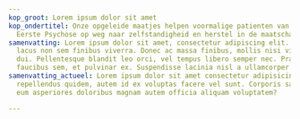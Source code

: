 ```yaml
---
kop_groot: Lorem ipsum dolor sit amet
kop_ondertitel: Onze opgeleide maatjes helpen voormalige patienten van het Centrum
  Eerste Psychose op weg naar zelfstandigheid en herstel in de maatschappij
samenvatting: Lorem ipsum dolor sit amet, consectetur adipiscing elit. Aenean vitae
  lacus non sem finibus viverra. Donec ac massa finibus, mollis nisi vitae, maximus
  dui. Pellentesque blandit leo orci, vel tempus libero semper nec. Praesent eget
  faucibus sem, et pulvinar ex. Suspendisse lacinia nisl a ullamcorper lacinia.
samenvatting_actueel: Lorem ipsum dolor sit amet consectetur adipisicing elit. Aspernatur
  repellendus quidem, autem id ex voluptas facere vel sunt. Corporis saepe iusto possimus
  eum asperiores doloribus magnam autem officia aliquam voluptatem?

---
```

